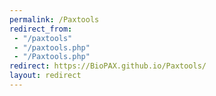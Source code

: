 ```yaml
---
permalink: /Paxtools
redirect_from: 
 - "/paxtools"
 - "/paxtools.php"
 - "/Paxtools.php"
redirect: https://BioPAX.github.io/Paxtools/
layout: redirect
---
```

